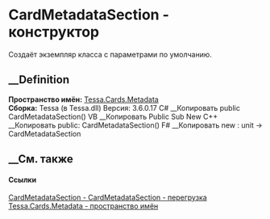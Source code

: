 # CardMetadataSection - конструктор
Создаёт экземпляр класса с параметрами по умолчанию.
##  __Definition
 **Пространство имён:** [Tessa.Cards.Metadata](N_Tessa_Cards_Metadata.htm)  
 **Сборка:** Tessa (в Tessa.dll) Версия: 3.6.0.17
C# __Копировать
     public CardMetadataSection()
VB __Копировать
     Public Sub New
C++ __Копировать
     public:
    CardMetadataSection()
F# __Копировать
     new : unit -> CardMetadataSection
##  __См. также
#### Ссылки
[CardMetadataSection - ](T_Tessa_Cards_Metadata_CardMetadataSection.htm)
[CardMetadataSection -
перегрузка](Overload_Tessa_Cards_Metadata_CardMetadataSection__ctor.htm)
[Tessa.Cards.Metadata - пространство имён](N_Tessa_Cards_Metadata.htm)

